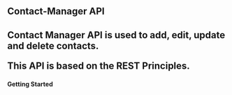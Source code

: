 <h2>Contact-Manager API<h2>

Contact Manager API is used to add, edit, update and delete contacts.

This API is based on the REST Principles.

<h4>Getting Started</h4>
